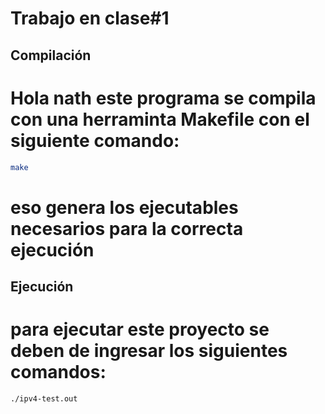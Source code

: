 # Trabajo en clase#1


## Compilación
# Hola nath este programa se compila con una herraminta Makefile con el siguiente comando:
```bash
make
```
# eso genera los ejecutables necesarios para la correcta ejecución

## Ejecución

# para ejecutar este proyecto se deben de ingresar los siguientes comandos:

```
./ipv4-test.out
```
